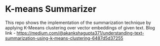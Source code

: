 # K-means Summarizer
This repo shows the implementation of the summarization technique by applying K-Meeans clustering over vector embeddings of given text. Blog link - https://medium.com/@akankshagupta371/understanding-text-summarization-using-k-means-clustering-6487d5d37255
